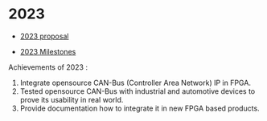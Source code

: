 # 2023


* [2023 proposal](https://disdi.github.io/proposal/)

* [2023 Milestones](https://librecar.dev/)

Achievements of 2023 :

1. Integrate opensource CAN-Bus (Controller Area Network) IP in FPGA.
2. Tested opensource CAN-Bus with industrial and automotive devices to prove its usability in real world.
3. Provide documentation how to integrate it in new FPGA based products.